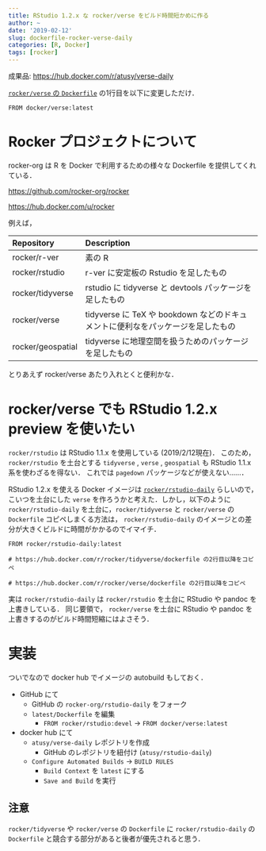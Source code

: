 ```yaml
---
title: RStudio 1.2.x な rocker/verse をビルド時間短かめに作る
author: ~
date: '2019-02-12'
slug: dockerfile-rocker-verse-daily
categories: [R, Docker]
tags: [rocker]
---
```


成果品: https://hub.docker.com/r/atusy/verse-daily

[`rocker/verse` の `Dockerfile`](https://github.com/rocker-org/rstudio-daily/blob/master/latest/Dockerfile) の1行目を以下に変更しただけ．

```
FROM docker/verse:latest
```

# Rocker プロジェクトについて

rocker-org は R を Docker で利用するための様々な Dockerfile を提供してくれている．

https://github.com/rocker-org/rocker

https://hub.docker.com/u/rocker

例えば，

| Repository | Description |
|:---------------|:----------------|
| rocker/r-ver | 素の R |
| rocker/rstudio | r-ver に安定板の Rstudio を足したもの |
| rocker/tidyverse | rstudio に tidyverse と devtools パッケージを足したもの |
| rocker/verse | tidyverse に TeX や bookdown などのドキュメントに便利なをパッケージを足したもの |
| rocker/geospatial | tidyverse に地理空間を扱うためのパッケージを足したもの |

とりあえず rocker/verse あたり入れとくと便利かな．

# rocker/verse でも RStudio 1.2.x preview を使いたい

`rocker/rstudio` は RStudio 1.1.x を使用している (2019/2/12現在)．
このため，`rocker/rstudio` を土台とする `tidyverse` , `verse` , `geospatial` も RStudio 1.1.x 系を使わざるを得ない．
これでは `pagedown` パッケージなどが使えない……．

RStudio 1.2.x を使える Docker イメージは [`rocker/rstudio-daily`](https://hub.docker.com/r/rocker/rstudio-daily) らしいので，こいつを土台にした `verse` を作ろうかと考えた．しかし，以下のように `rocker/rstudio-daily` を土台に，`rocker/tidyverse` と `rocker/verse` の `Dockerfile` コピペしまくる方法は， `rocker/rstudio-daily` のイメージとの差分が大きくビルドに時間がかかるのでイマイチ．

```
FROM rocker/rstudio-daily:latest

# https://hub.docker.com/r/rocker/tidyverse/dockerfile の2行目以降をコピペ

# https://hub.docker.com/r/rocker/verse/dockerfile の2行目以降をコピペ

```

実は `rocker/rstudio-daily` は `rocker/rstudio` を土台に RStudio や pandoc を上書きしている．
同じ要領で， `rocker/verse` を土台に RStudio や pandoc を上書きするのがビルド時間短縮にはよさそう．

# 実装

ついでなので docker hub でイメージの autobuild もしておく．

- GitHub にて
    - GitHub の `rocker-org/rstudio-daily` をフォーク
    - `latest/Dockerfile` を編集
        - `FROM rocker/rstudio:devel` -> `FROM docker/verse:latest`
- docker hub にて
    - `atusy/verse-daily` レポジトリを作成
        - GitHub のレポジトリを紐付け (`atusy/rstudio-daily`)
    - `Configure Automated Builds` -> `BUILD RULES`
        - `Build Context` を `latest` にする
        - `Save and Build` を実行

## 注意

`rocker/tidyverse` や `rocker/verse` の `Dockerfile` に `rocker/rstudio-daily` の `Dockerfile` と競合する部分があると後者が優先されると思う．

